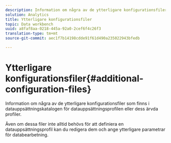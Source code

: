 ```yaml
---
description: Information om några av de ytterligare konfigurationsfiler som finns i datauppsättningskatalogen för datauppsättningsprofilen eller dess ärvda profiler.
solution: Analytics
title: Ytterligare konfigurationsfiler
topic: Data workbench
uuid: a8faf8aa-0218-445a-92a0-2cef6f4c26f3
translation-type: tm+mt
source-git-commit: aec1f7b14198cdde91f61d490a235022943bfedb

---
```



# Ytterligare konfigurationsfiler{#additional-configuration-files}

Information om några av de ytterligare konfigurationsfiler som finns i datauppsättningskatalogen för datauppsättningsprofilen eller dess ärvda profiler.

Även om dessa filer inte alltid behövs för att definiera en datauppsättningsprofil kan du redigera dem och ange ytterligare parametrar för databearbetning.
